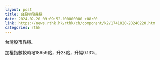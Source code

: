 ```yaml
---
layout: post
title: 台股初段靠穩
date: 2024-02-20 09:09:52.000000000 +08:00
link: https://news.rthk.hk/rthk/ch/component/k2/1741020-20240220.htm
categories: rthk
---
```


台灣股市靠穩。

加權指數較時報18659點，升23點，升幅0.13%。
